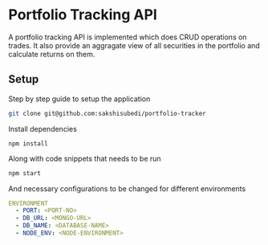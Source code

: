 # Portfolio Tracking API
A portfolio tracking API is implemented which does CRUD operations on trades. It also provide an aggragate view of all securities in the portfolio and calculate returns on them.

## Setup
Step by step guide to setup the application

```bash
git clone git@github.com:sakshisubedi/portfolio-tracker
```

Install dependencies

```
npm install
```

Along with code snippets that needs to be run

```bash
npm start
```

And necessary configurations to be changed for different environments

```yaml
ENVIRONMENT
  - PORT: <PORT-NO>
  - DB_URL: <MONGO-URL>
  - DB_NAME: <DATABASE-NAME>
  - NODE_ENV: <NODE-ENVIRONMENT>
```
